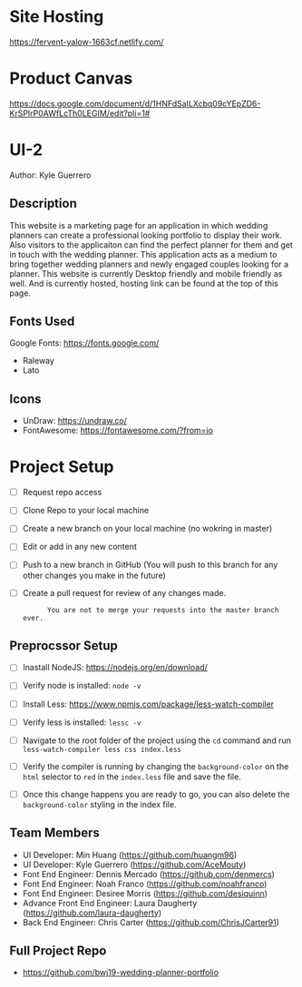 # Site Hosting 
https://fervent-yalow-1663cf.netlify.com/

# Product Canvas
https://docs.google.com/document/d/1HNFdSaILXcbq09cYEpZD6-KrSPIrP0AWfLcTh0LEGIM/edit?pli=1#

# UI-2
Author: Kyle Guerrero

## Description

This website is a marketing page for an application in which wedding planners can create a professional looking portfolio to display their work.
Also visitors to the applicaiton can find the perfect planner for them and get in touch with the wedding planner. This application acts as a medium to bring together wedding planners and newly engaged couples looking for a planner. This website is currently Desktop friendly and mobile friendly as well. And is currently hosted, hosting link can be found at the top of this page.

## Fonts Used

Google Fonts: https://fonts.google.com/
- Raleway
- Lato

## Icons

- UnDraw: https://undraw.co/
- FontAwesome: https://fontawesome.com/?from=io

# Project Setup

- [ ] Request repo access
- [ ] Clone Repo to your local machine
- [ ] Create a new branch on your local machine (no wokring in master)
- [ ] Edit or add in any new content
- [ ] Push to a new branch in GitHub (You will push to this branch for any other changes you make in the future)
- [ ] Create a pull request for review of any changes made.

			You are not to merge your requests into the master branch ever.


## Preprocssor Setup
- [ ] Inastall NodeJS: https://nodejs.org/en/download/
- [ ] Verify node is installed: `node -v`
- [ ] Install Less: https://www.npmjs.com/package/less-watch-compiler
- [ ] Verify less is installed: `lessc -v`
- [ ] Navigate to the root folder of the project using the `cd` command and run `less-watch-compiler less css index.less`
- [ ] Verify the compiler is running by changing the `background-color` on the `html` selector to `red` in the `index.less` file and save the file.
- [ ] Once this change happens you are ready to go, you can also delete the `background-color` styling in the index file.


## Team Members

- UI Developer: Min Huang (https://github.com/huangm96)
- UI Developer: Kyle Guerrero (https://github.com/AceMouty)
- Font End Engineer: Dennis Mercado (https://github.com/denmercs)
- Font End Engineer: Noah Franco (https://github.com/noahfranco)
- Font End Engineer: Desiree Morris (https://github.com/desiquinn)
- Advance Front End Engineer: Laura Daugherty (https://github.com/laura-daugherty)
- Back End Engineer: Chris Carter (https://github.com/ChrisJCarter91)

## Full Project Repo

- https://github.com/bwj19-wedding-planner-portfolio